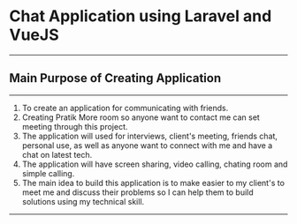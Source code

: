 # Chat Application using Laravel and VueJS
--------------------------------------------------------------------------

## Main Purpose of Creating Application

--------------------------------------------------------------------------
1) To create an application for communicating with friends.
2) Creating Pratik More room so anyone want to contact me can set meeting through this project.
3) The application will used for interviews, client's meeting, friends chat, personal use, as well as anyone want to connect with me and have a chat on latest tech.
4) The application will have screen sharing, video calling, chating room and simple calling.
5) The main idea to build this application is to make easier to my client's to meet me and discuss their problems so I can help them to build solutions using my technical skill.

--------------------------------------------------------------------------

## 
